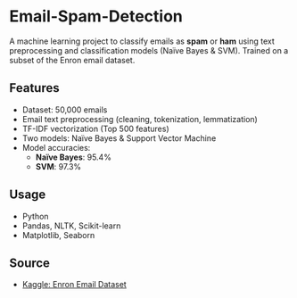 # Email-Spam-Detection

A machine learning project to classify emails as **spam** or **ham** using text preprocessing and classification models (Naïve Bayes & SVM). Trained on a subset of the Enron email dataset.

## Features
- Dataset: 50,000 emails
- Email text preprocessing (cleaning, tokenization, lemmatization)
- TF-IDF vectorization (Top 500 features)
- Two models: Naïve Bayes & Support Vector Machine
- Model accuracies:
  - **Naïve Bayes**: 95.4%
  - **SVM**: 97.3%

##  Usage
- Python
- Pandas, NLTK, Scikit-learn
- Matplotlib, Seaborn
  
## Source
- [Kaggle: Enron Email Dataset](https://www.kaggle.com/datasets/wcukierski/enron-email-dataset)


